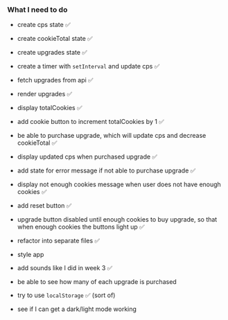 ### What I need to do

- create cps state ✅
- create cookieTotal state ✅
- create upgrades state ✅
- create a timer with `setInterval` and update cps ✅
- fetch upgrades from api ✅
- render upgrades ✅
- display totalCookies ✅
- add cookie button to increment totalCookies by 1 ✅
- be able to purchase upgrade, which will update cps and decrease cookieTotal ✅
- display updated cps when purchased upgrade ✅
- add state for error message if not able to purchase upgrade ✅
- display not enough cookies message when user does not have enough cookies ✅
- add reset button ✅

- upgrade button disabled until enough cookies to buy upgrade, so that when enough cookies the buttons light up ✅

- refactor into separate files ✅
- style app
- add sounds like I did in week 3 ✅
- be able to see how many of each upgrade is purchased
- try to use `localStorage` ✅ (sort of)
- see if I can get a dark/light mode working

